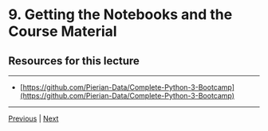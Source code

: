 #  9. Getting the Notebooks and the Course Material




##  Resources for this lecture

---

-   [https://github.com/Pierian-Data/Complete-Python-3-Bootcamp](https://github.com/Pierian-Data/Complete-Python-3-Bootcamp)

---
[Previous](./8_Running-Python-Code.md) | [Next](./10_Git-and-Github-Overview-(Optional).md)